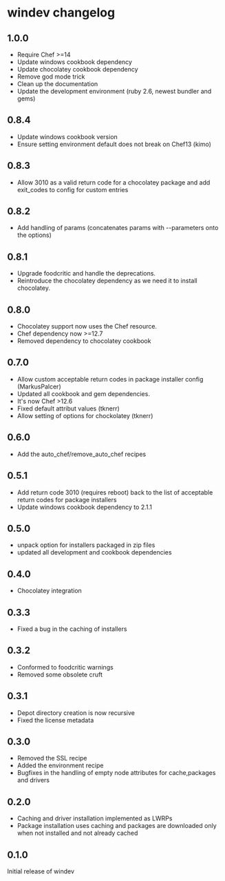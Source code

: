 # windev changelog

## 1.0.0

* Require Chef >=14
* Update windows cookbook dependency
* Update chocolatey cookbook dependency
* Remove god mode trick
* Clean up the documentation
* Update the development environment (ruby 2.6, newest bundler and gems)

## 0.8.4

* Update windows cookbook version
* Ensure setting environment default does not break on Chef13 (kimo)

## 0.8.3

* Allow 3010 as a valid return code for a chocolatey package and add exit_codes to config for custom entries

## 0.8.2

* Add handling of params (concatenates params with --parameters onto the options)

## 0.8.1

* Upgrade foodcritic and handle the deprecations.
* Reintroduce the chocolatey dependency as we need it to install chocolatey.
  
## 0.8.0

* Chocolatey support now uses the Chef resource.
* Chef dependency now >=12.7
* Removed dependency to chocolatey cookbook

## 0.7.0

* Allow custom acceptable return codes in package installer config (MarkusPalcer)
* Updated all cookbook and gem dependencies.
* It's now Chef >12.6
* Fixed default attribut values (tknerr)
* Allow setting of options for chockolatey (tknerr)

## 0.6.0

* Add the auto_chef/remove_auto_chef recipes

## 0.5.1

* Add return code 3010 (requires reboot) back to the list of acceptable return codes for package installers
* Update windows cookbook dependency to 2.1.1

## 0.5.0

* unpack option for installers packaged in zip files
* updated all development and cookbook dependencies

## 0.4.0

* Chocolatey integration

## 0.3.3

* Fixed a bug in the caching of installers

## 0.3.2

* Conformed to foodcritic warnings
* Removed some obsolete cruft

## 0.3.1

* Depot directory creation is now recursive
* Fixed the license metadata

## 0.3.0

* Removed the SSL recipe
* Added the environment recipe
* Bugfixes in the handling of empty node attributes for cache,packages and drivers

## 0.2.0

* Caching and driver installation implemented as LWRPs
* Package installation uses caching and packages are downloaded only when not installed and not already cached

## 0.1.0

Initial release of windev
